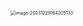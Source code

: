 <img src="/Users/ruichengm/knowledge_repository/fivePenLearning/2.种类/a.assets//image-20231229164205133.png" alt="image-20231229164205133" style="zoom:50%;" />

